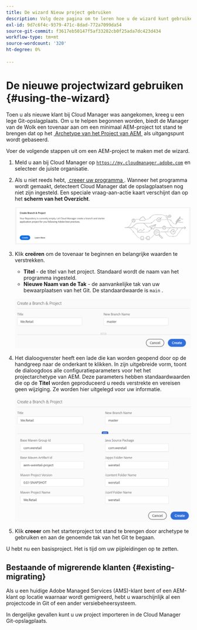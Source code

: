 ```yaml
---
title: De wizard Nieuw project gebruiken
description: Volg deze pagina om te leren hoe u de wizard kunt gebruiken om een AEM Application Project te maken.
exl-id: 9d7c6f4c-9379-471c-8dad-772a7099da54
source-git-commit: f3617eb50147f5af33282cb0f25ada7dc423d434
workflow-type: tm+mt
source-wordcount: '320'
ht-degree: 0%

---
```



# De nieuwe projectwizard gebruiken {#using-the-wizard}

Toen u als nieuwe klant bij Cloud Manager was aangekomen, kreeg u een lege Git-opslagplaats. Om u te helpen begonnen worden, biedt de Manager van de Wolk een tovenaar aan om een minimaal AEM-project tot stand te brengen dat op het [&#x200B; Archetype van het Project van AEM &#x200B;](https://github.com/adobe/aem-project-archetype) als uitgangspunt wordt gebaseerd.

Voer de volgende stappen uit om een AEM-project te maken met de wizard.

1. Meld u aan bij Cloud Manager op [`https://my.cloudmanager.adobe.com` &#x200B;](https://my.cloudmanager.adobe.com) en selecteer de juiste organisatie.

1. Als u niet reeds hebt, [&#x200B; creeer uw programma &#x200B;](program-setup.md). Wanneer het programma wordt gemaakt, detecteert Cloud Manager dat de opslagplaatsen nog niet zijn ingesteld. Een speciale vraag-aan-actie kaart verschijnt dan op het **scherm van het Overzicht**.

   ![&#x200B; creeer project CTA &#x200B;](/help/assets/image2018-10-3_14-29-44.png)

1. Klik **creëren** om de tovenaar te beginnen en belangrijke waarden te verstrekken.

   * **Titel** - de titel van het project. Standaard wordt de naam van het programma ingesteld.
   * **Nieuwe Naam van de Tak** - de aanvankelijke tak van uw bewaarplaatsen van het Git. De standaardwaarde is `main` .

   ![&#x200B; waarden van het Project &#x200B;](/help/assets/screen_shot_2018-10-08at55825am.png)

1. Het dialoogvenster heeft een lade die kan worden geopend door op de handgreep naar de onderkant te klikken. In zijn uitgebreide vorm, toont de dialoogdoos alle configuratieparameters voor het het projectarchetype van AEM. Deze parameters hebben standaardwaarden die op de **Titel** worden geproduceerd u reeds verstrekte en vereisen geen wijziging. Ze worden hier uitgelegd voor uw informatie.

   ![&#x200B; Gedetailleerde archetype parameters &#x200B;](/help/assets/screen_shot_2018-10-08at60032am.png)

1. Klik **creeer** om het starterproject tot stand te brengen door archetype te gebruiken en aan de genoemde tak van het Git te begaan.

U hebt nu een basisproject. Het is tijd om uw pijpleidingen op te zetten.

## Bestaande of migrerende klanten {#existing-migrating}

Als u een huidige Adobe Managed Services (AMS)-klant bent of een AEM-klant op locatie waarnaar wordt gemigreerd, hebt u waarschijnlijk al een projectcode in Git of een ander versiebeheersysteem.

In dergelijke gevallen kunt u uw project importeren in de Cloud Manager Git-opslagplaats.
